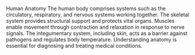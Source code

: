 Human Anatomy
The human body comprises systems such as the circulatory, respiratory, and nervous systems working together. The skeletal system provides structural support and protects vital organs. Muscles enable movement through contraction and relaxation in response to nerve signals. The integumentary system, including skin, acts as a barrier against pathogens and regulates body temperature. Understanding anatomy is essential for diagnosing and treating medical conditions.